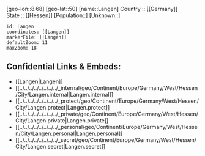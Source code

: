 ﻿---
location: [50,8.68] 
mapzoom: [7,12] 
mapmarker: city 
type: City
tags:
- geo/City


SpocWebEntityId: 31818
isDeleted: false
confidential: public

---
[geo-lon::8.68] 
[geo-lat::50] 
[name::Langen] 
Country :: [[Germany]]  
State :: [[Hessen]] 
[Population::] 
[Unknown::] 


```leaflet
id: Langen
coordinates: [[Langen]] 
markerFile: [[Langen]] 
defaultZoom: 11 
maxZoom: 18
```


## Confidential Links & Embeds: 
- [[Langen|Langen]]  
- [[../../../../../../../../_internal/geo/Continent/Europe/Germany/West/Hessen/City/Langen.internal|Langen.internal]] 
- [[../../../../../../../../_protect/geo/Continent/Europe/Germany/West/Hessen/City/Langen.protect|Langen.protect]] 
- [[../../../../../../../../_private/geo/Continent/Europe/Germany/West/Hessen/City/Langen.private|Langen.private]] 
- [[../../../../../../../../_personal/geo/Continent/Europe/Germany/West/Hessen/City/Langen.personal|Langen.personal]] 
- [[../../../../../../../../_secret/geo/Continent/Europe/Germany/West/Hessen/City/Langen.secret|Langen.secret]] 
